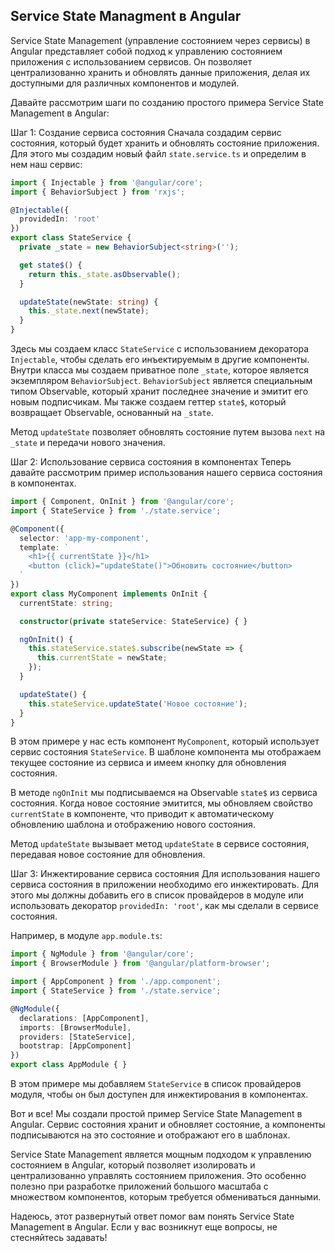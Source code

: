 ## Service State Managment в Angular

Service State Management (управление состоянием через сервисы) в Angular представляет собой подход к управлению состоянием приложения с использованием сервисов. Он позволяет централизованно хранить и обновлять данные приложения, делая их доступными для различных компонентов и модулей.

Давайте рассмотрим шаги по созданию простого примера Service State Management в Angular:

Шаг 1: Создание сервиса состояния
Сначала создадим сервис состояния, который будет хранить и обновлять состояние приложения. Для этого мы создадим новый файл `state.service.ts` и определим в нем наш сервис:

```typescript
import { Injectable } from '@angular/core';
import { BehaviorSubject } from 'rxjs';

@Injectable({
  providedIn: 'root'
})
export class StateService {
  private _state = new BehaviorSubject<string>('');

  get state$() {
    return this._state.asObservable();
  }

  updateState(newState: string) {
    this._state.next(newState);
  }
}
```

Здесь мы создаем класс `StateService` с использованием декоратора `Injectable`, чтобы сделать его инъектируемым в другие компоненты. Внутри класса мы создаем приватное поле `_state`, которое является экземпляром `BehaviorSubject`. `BehaviorSubject` является специальным типом Observable, который хранит последнее значение и эмитит его новым подписчикам. Мы также создаем геттер `state$`, который возвращает Observable, основанный на `_state`.

Метод `updateState` позволяет обновлять состояние путем вызова `next` на `_state` и передачи нового значения.

Шаг 2: Использование сервиса состояния в компонентах
Теперь давайте рассмотрим пример использования нашего сервиса состояния в компонентах.

```typescript
import { Component, OnInit } from '@angular/core';
import { StateService } from './state.service';

@Component({
  selector: 'app-my-component',
  template: `
    <h1>{{ currentState }}</h1>
    <button (click)="updateState()">Обновить состояние</button>
  `
})
export class MyComponent implements OnInit {
  currentState: string;

  constructor(private stateService: StateService) { }

  ngOnInit() {
    this.stateService.state$.subscribe(newState => {
      this.currentState = newState;
    });
  }

  updateState() {
    this.stateService.updateState('Новое состояние');
  }
}
```

В этом примере у нас есть компонент `MyComponent`, который использует сервис состояния `StateService`. В шаблоне компонента мы отображаем текущее состояние из сервиса и имеем кнопку для обновления состояния.

В методе `ngOnInit` мы подписываемся на Observable `state$` из сервиса состояния. Когда новое состояние эмитится, мы обновляем свойство `currentState` в компоненте, что приводит к автоматическому обновлению шаблона и отображению нового состояния.

Метод `updateState` вызывает метод `updateState` в сервисе состояния, передавая новое состояние для обновления.

Шаг 3: Инжектирование сервиса состояния
Для использования нашего сервиса состояния в приложении необходимо его инжектировать. Для этого мы должны добавить его в список провайдеров в модуле или использовать декоратор `providedIn: 'root'`, как мы сделали в сервисе состояния.

Например, в модуле `app.module.ts`:

```typescript
import { NgModule } from '@angular/core';
import { BrowserModule } from '@angular/platform-browser';

import { AppComponent } from './app.component';
import { StateService } from './state.service';

@NgModule({
  declarations: [AppComponent],
  imports: [BrowserModule],
  providers: [StateService],
  bootstrap: [AppComponent]
})
export class AppModule { }
```

В этом примере мы добавляем `StateService` в список провайдеров модуля, чтобы он был доступен для инжектирования в компонентах.

Вот и все! Мы создали простой пример Service State Management в Angular. Сервис состояния хранит и обновляет состояние, а компоненты подписываются на это состояние и отображают его в шаблонах.

Service State Management является мощным подходом к управлению состоянием в Angular, который позволяет изолировать и централизованно управлять состоянием приложения. Это особенно полезно при разработке приложений большого масштаба с множеством компонентов, которым требуется обмениваться данными.

Надеюсь, этот развернутый ответ помог вам понять Service State Management в Angular. Если у вас возникнут еще вопросы, не стесняйтесь задавать!